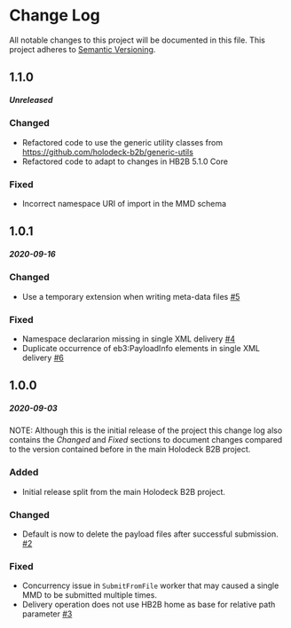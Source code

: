 # Change Log
All notable changes to this project will be documented in this file.
This project adheres to [Semantic Versioning](http://semver.org/).

## 1.1.0
##### Unreleased
### Changed
* Refactored code to use the generic utility classes from https://github.com/holodeck-b2b/generic-utils
* Refactored code to adapt to changes in HB2B 5.1.0 Core 

### Fixed
* Incorrect namespace URI of import in the MMD schema

## 1.0.1
##### 2020-09-16
### Changed
* Use a temporary extension when writing meta-data files [#5](https://github.com/holodeck-b2b/file-backend/issues/5)

### Fixed
* Namespace declararion missing in single XML delivery [#4](https://github.com/holodeck-b2b/file-backend/issues/4)
* Duplicate occurrence of eb3:PayloadInfo elements in single XML delivery [#6](https://github.com/holodeck-b2b/file-backend/issues/6)

## 1.0.0
##### 2020-09-03
NOTE: Although this is the initial release of the project this change log also contains the
_Changed_ and _Fixed_ sections to document changes compared to the version contained before
in the main Holodeck B2B project. 

### Added
* Initial release split from the main Holodeck B2B project.

### Changed
* Default is now to delete the payload files after successful submission. [#2](https://github.com/holodeck-b2b/file-backend/issues/2) 

### Fixed  
* Concurrency issue in `SubmitFromFile` worker that may caused a single MMD to be submitted multiple times.
* Delivery operation does not use HB2B home as base for relative path parameter [#3](https://github.com/holodeck-b2b/file-backend/issues/3) 


